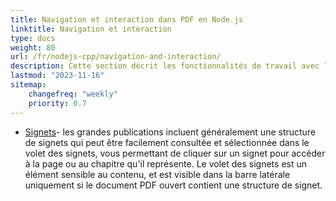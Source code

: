 ```yaml
---
title: Navigation et interaction dans PDF en Node.js
linktitle: Navigation et interaction
type: docs
weight: 80
url: /fr/nodejs-cpp/navigation-and-interaction/
description: Cette section décrit les fonctionnalités de travail avec les liens, actions et signets en Node.js.
lastmod: "2023-11-16"
sitemap:
    changefreq: "weekly"
    priority: 0.7
---
```


- [Signets](/pdf/fr/nodejs-cpp/bookmark/)- les grandes publications incluent généralement une structure de signets qui peut être facilement consultée et sélectionnée dans le volet des signets, vous permettant de cliquer sur un signet pour accéder à la page ou au chapitre qu'il représente. Le volet des signets est un élément sensible au contenu, et est visible dans la barre latérale uniquement si le document PDF ouvert contient une structure de signet.